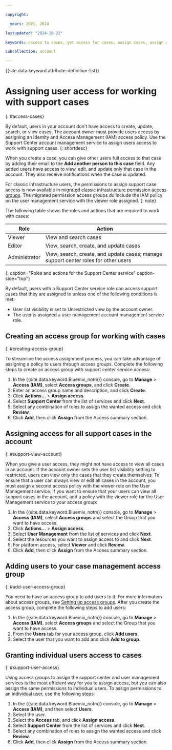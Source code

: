 ```yaml
---

copyright:

  years: 2021, 2024

lastupdated: "2024-10-22"

keywords: access to cases, get access for cases, assign cases, assign access, access support center

subcollection: account

---
```


{{site.data.keyword.attribute-definition-list}}

# Assigning user access for working with support cases
{: #access-cases}

By default, users in your account don't have access to create, update, search, or view cases. The account owner must provide users access by assigning an Identity and Access Management (IAM) access policy. Use the Support Center account management service to assign users access to work with support cases.
{: shortdesc}

When you create a case, you can give other users full access to that case by adding their email to the **Add another person to this case** field. Any added users have access to view, edit, and update only that case in the account. They also receive notifications when the case is updated.

For classic infrastructure users, the permissions to assign support case access is now available in [migrated classic infrastructure permission access groups](/docs/account?topic=account-migrated_permissions). The migrated permission access groups do include the IAM policy on the user management service with the viewer role assigned.
{: note}

The following table shows the roles and actions that are required to work with cases:

| Role          | Action                                                                              |
|---------------|-------------------------------------------------------------------------------------|
| Viewer        | View and search cases                                                               |
| Editor        | View, search, create, and update cases                                              |
| Administrator | View, search, create, and update cases; manage support center roles for other users |
{: caption="Roles and actions for the Support Center service" caption-side="top"}

By default, users with a Support Center service role can access support cases that they are assigned to unless one of the following conditions is met:

* User list visibility is set to Unrestricted view by the account owner.
* The user is assigned a user management account management service role.


## Creating an access group for working with cases
{: #creating-access-group}

To streamline the access assignment process, you can take advantage of assigning a policy to users through access groups. Complete the following steps to create an access group with support center service access:

1. In the {{site.data.keyword.Bluemix_notm}} console, go to **Manage** > **Access (IAM)**, select **Access groups**, and click **Create**.
1. Enter an access group name and description, and click **Create**.
1. Click **Actions...** > **Assign access**.
1. Select **Support Center** from the list of services and click **Next**.
1. Select any combination of roles to assign the wanted access and click **Review**.
1. Click **Add**, then click **Assign** from the Access summary section.


## Assigning access for all support cases in the account
{: #support-view-account}

When you give a user access, they might not have access to view all cases in an account. If the account owner sets the user list visibility setting to restricted, users can view only the cases that they create themselves. To ensure that a user can always view or edit all cases in the account, you must assign a second access policy with the viewer role on the User Management service. If you want to ensure that your users can view all support cases in the account, add a policy with the viewer role for the User Management service to your access group:

1. In the {{site.data.keyword.Bluemix_notm}} console, go to **Manage** > **Access (IAM)**, select **Access groups** and select the Group that you want to have access.
1. Click **Actions...** > **Assign access**.
1. Select **User Management** from the list of services and click **Next**.
1. Select the resources you want to assign access to and click **Next**.
1. For platform access, select **Viewer** and click **Review**.
1. Click **Add**, then click **Assign** from the Access summary section.


## Adding users to your case management access group
{: #add-user-access-group}

You need to have an access group to add users to it. For more information about access groups, see [Setting up access groups](/docs/account?topic=account-groups). After you create the access group, complete the following steps to add users:

1. In the {{site.data.keyword.Bluemix_notm}} console, go to **Manage** > **Access (IAM)**, select **Access groups** and select the Group that you want to have access.
1. From the **Users** tab for your access group, click **Add users**.
1. Select the user that you want to add and click **Add to group**.


## Granting individual users access to cases
{: #support-user-access}

Using access groups to assign the support center and user management services is the most efficient way for you to assign access, but you can also assign the same permissions to individual users. To assign permissions to an individual user, use the following steps:

1. In the {{site.data.keyword.Bluemix_notm}} console, go to **Manage** > **Access (IAM)**, and then select **Users**.
1. Select the user.
1. Select the **Access** tab, and click **Assign access**.
1. Select **Support Center** from the list of services and click **Next**.
1. Select any combination of roles to assign the wanted access and click **Review**.
1. Click **Add**, then click **Assign** from the Access summary section.
